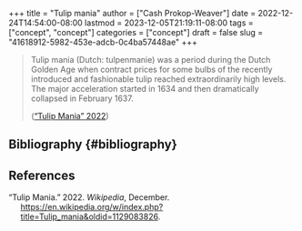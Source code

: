 +++
title = "Tulip mania"
author = ["Cash Prokop-Weaver"]
date = 2022-12-24T14:54:00-08:00
lastmod = 2023-12-05T21:19:11-08:00
tags = ["concept", "concept"]
categories = ["concept"]
draft = false
slug = "41618912-5982-453e-adcb-0c4ba57448ae"
+++

> Tulip mania (Dutch: tulpenmanie) was a period during the Dutch Golden Age when contract prices for some bulbs of the recently introduced and fashionable tulip reached extraordinarily high levels. The major acceleration started in 1634 and then dramatically collapsed in February 1637.
>
> (<a href="#citeproc_bib_item_1">“Tulip Mania” 2022</a>)


## Bibliography {#bibliography}

## References

<style>.csl-entry{text-indent: -1.5em; margin-left: 1.5em;}</style><div class="csl-bib-body">
  <div class="csl-entry"><a id="citeproc_bib_item_1"></a>“Tulip Mania.” 2022. <i>Wikipedia</i>, December. <a href="https://en.wikipedia.org/w/index.php?title=Tulip_mania&oldid=1129083826">https://en.wikipedia.org/w/index.php?title=Tulip_mania&#38;oldid=1129083826</a>.</div>
</div>
